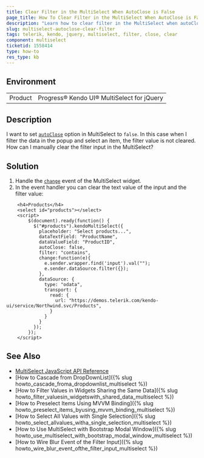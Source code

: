 ```yaml
---
title: Clear Filter in the MultiSelect When AutoClose is False
page_title: How To Clear Filter in the MultiSelect When AutoClose is False 
description: "Learn how to clear filter in the MultiSelect when autoClose is false."
slug: multiselect-autoclose-clear-filter
tags: telerik, kendo, jquery, multiselect, filter, close, clear
component: multiselect
ticketid: 1558414
type: how-to
res_type: kb
---
```


## Environment

<table>
 <tr>
  <td>Product</td>
  <td>Progress® Kendo UI® MultiSelect for jQuery</td>
 </tr> 
</table>

## Description

I want to set [`autoClose`](/api/javascript/ui/multiselect/configuration/autoclose) option in MultiSelect to `false`. In this case when I filter the data in the popup and select an item, the filter value is not cleared. How can I manually clear the filter input in the MultiSelect?

## Solution

1. Handle the [`change`](/api/javascript/ui/multiselect/events/change) event of the MultiSelect widget. 
1. In the event handler you can clear the text value of the input and the filter value:


```dojo
    <h4>Products</h4>
    <select id="products"></select>
    <script>
        $(document).ready(function() {
          $("#products").kendoMultiSelect({
            placeholder: "Select products...",
            dataTextField: "ProductName",
            dataValueField: "ProductID",
            autoClose: false,
            filter: "contains",
            change:function(e){
              e.sender.wrapper.find('input').val("");
              e.sender.dataSource.filter({});
            },
            dataSource: {
              type: "odata",                   
              transport: {
                read: {
                  url: "https://demos.telerik.com/kendo-ui/service/Northwind.svc/Products",
                }
              }
            }
          });
        });
    </script>
```

## See Also

* [MultiSelect JavaScript API Reference](/api/javascript/ui/multiselect)
* [How to Cascade from DropDownList]({% slug howto_cascade_froma_dropdownlist_multiselect %})
* [How to Filter Values in Widgets Sharing the Same Data]({% slug howto_filter_valuesin_widgetswith_shared_data_multiselect %})
* [How to Preselect Items Using MVVM Binding]({% slug howto_preselect_items_byusing_mvvm_binding_multiselect %})
* [How to Select All Values with Single Selection]({% slug howto_select_allvalues_witha_single_selection_multiselect %})
* [How to Use MultiSelect with Bootstrap Modal Window]({% slug howto_use_multiselect_with_bootstrap_modal_window_multiselect %})
* [How to Wire Blur Event of the Filter Input]({% slug howto_wire_blur_event_ofthe_filtеr_input_multiselect %})
